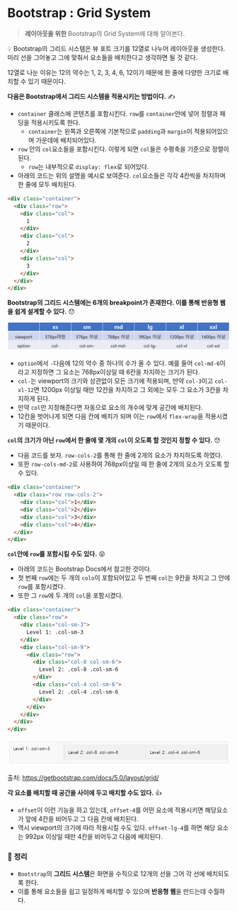 # Bootstrap : Grid System

> **레이아웃을 위한** Bootstrap의 Grid System에 대해 알아본다.



:bulb: Bootstrap의 그리드 시스템은 뷰 포트 크기를 12열로 나누어 레이아웃을 생성한다. 미리 선을 그어놓고 그에 맞춰서 요소들을 배치한다고 생각하면 될 것 같다. 

12열로 나눈 이유는 12의 약수는 1, 2, 3, 4, 6, 12이기 때문에 한 줄에 다양한 크기로 배치할 수 있기 때문이다.



**다음은 Bootstrap에서 그리드 시스템을 적용시키는 방법이다.** :writing_hand:

- `container` 클래스에 콘텐츠를 포함시킨다. `row`를 `container`안에 넣어 정렬과 패딩을 적용시키도록 한다.
  - `container`는 왼쪽과 오른쪽에 기본적으로 `padding`과 `margin`이 적용되어있으며 가운데에 배치되어있다.
- `row` 안의 `col`요소들을 포함시킨다. 이렇게 되면 `col`들은 수평축을 기준으로 정렬이된다. 
  - `row`는 내부적으로 `display: flex`로 되어있다.
- 아래의 코드는 위의 설명을 예시로 보여준다. `col`요소들은 각각 4칸씩을 차지하며 한 줄에 모두 배치된다.

```html
<div class="container">
  <div class="row">
    <div class="col">
      1
    </div>
    <div class="col">
      2
    </div>
    <div class="col">
      3
    </div>
  </div>
</div>
```



**Bootstrap의 그리드 시스템에는 6개의 breakpoint가 존재한다. 이를 통해 반응형 웹을 쉽게 설계할 수 있다.** :hushed:

![image-20210204205047113](image-20210204205047113.png)

- `option`에서 `-`다음에 12의 약수 중 하나의 수가 올 수 있다. 예를 들어 `col-md-6`이라고 지정하면 그 요소는 768px이상일 때 6칸을 차지하는 크기가 된다.
- `col-`는 viewport의 크기와 상관없이 모든 크기에 적용되며, 만약 `col-3`이고 `col-xl-12`면 1200px 이상일 때만 12칸을 차지하고 그 외에는 모두 그 요소가 3칸을 차지하게 된다.
- 만약 `col`만 지정해준다면 자동으로 요소의 개수에 맞게 공간에 배치된다. 
- 12칸을 벗어나게 되면 다음 칸에 배치가 되며 이는 `row`에서 `flex-wrap`을 적용시켰기 때문이다.



**`col`의 크기가 아닌 `row`에서 한 줄에 몇 개의 `col`이 오도록 할 것인지 정할 수 있다.** :hushed:

- 다음 코드를 보자. `row-cols-2`를 통해 한 줄에 2개의 요소가 차지하도록 하였다.
- 또한 `row-cols-md-2`로 사용하여 768px이상일 때 한 줄에 2개의 요소가 오도록 할 수 있다.

```html
<div class="container">
  <div class="row row-cols-2">
    <div class="col">1</div>
    <div class="col">2</div>
    <div class="col">3</div>
    <div class="col">4</div>
  </div>
</div>
```



**`col`안에 `row`를 포함시킬 수도 있다.** :stuck_out_tongue_closed_eyes:

- 아래의 코드는 Bootstrap Docs에서 참고한 것이다.
- 첫 번째 `row`에는 두 개의 `colo`이 포함되어있고 두 번째 `col`는 9칸을 차지고 그 안에 `row`를 포함시켰다.
- 또한 그 `row`에 두 개의 `col`을 포함시켰다.

```html
<div class="container">
  <div class="row">
    <div class="col-sm-3">
      Level 1: .col-sm-3
    </div>
    <div class="col-sm-9">
      <div class="row">
        <div class="col-8 col-sm-6">
          Level 2: .col-8 .col-sm-6
        </div>
        <div class="col-4 col-sm-6">
          Level 2: .col-4 .col-sm-6
        </div>
      </div>
    </div>
  </div>
</div>
```

![image-20210204210613716](image-20210204210613716.png)

출처: https://getbootstrap.com/docs/5.0/layout/grid/



**각 요소를 배치할 때 공간을 사이에 두고 배치할 수도 있다.** :thumbsup:

- `offset`이 이런 기능을 하고 있는데, `offset-4`를 어떤 요소에 적용시키면 해당요소가 앞에 4칸을 비어두고 그 다음 칸에 배치된다.
- 역시 viewport의 크기에 따라 적용시킬 수도 있다. `offset-lg-4`를 하면 해당 요소는 992px 이상일 때만 4칸을 비어두고 다음에 배치된다.



### :book: **정리** ​

- `Bootstrap`의 **그리드 시스템**은 화면을 수직으로 12개의 선을 그어 각 선에 배치되도록 한다.
- 이를 통해 요소들을 쉽고 일정하게 배치할 수 있으며 **반응형 웹**을 만드는데 수월하다.

 